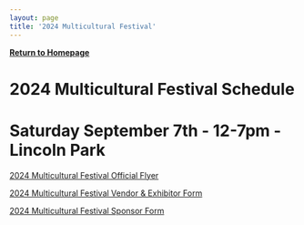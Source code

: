 ```yaml
---
layout: page
title: '2024 Multicultural Festival'
---
```


[**Return to Homepage**](/)

# 2024 Multicultural Festival Schedule

# Saturday September 7th - 12-7pm - Lincoln Park

[2024 Multicultural Festival Official Flyer](https://storage.googleapis.com/static.rutherford-nj.com/committees/civil-rights/2024_MulticulturalFest.pdf)

[2024 Multicultural Festival Vendor & Exhibitor Form](https://storage.googleapis.com/static.rutherford-nj.com/committees/civil-rights/MCF%202024%20Become%20a%20Vendor%20or%20Exhibitor%20Form.pdf)

[2024 Multicultural Festival Sponsor Form](https://storage.googleapis.com/static.rutherford-nj.com/committees/civil-rights/MCF%202024%20Sponsor%20Form.pdf)
